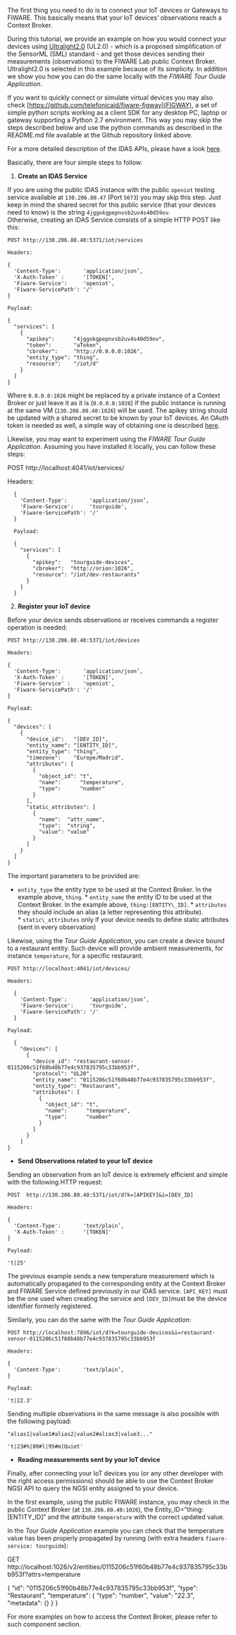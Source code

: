 The first thing you need to do is to connect your IoT devices or
Gateways to FIWARE. This basically means that your IoT devices’ observations reach a Context Broker.

During this tutorial, we provide an example on how you would
connect your devices using [Ultralight2.0](https://github.com/telefonicaid/iotagent-ul#protocol) (UL2.0) - which is a proposed
simplification of the SensorML (SML) standard - and get those devices
sending their measurements (observations) to the FIWARE Lab public
Context Broker. Ultralight2.0 is selected in this example because of its
simplicity. In addition we show you how you can do the same locally with the
*FIWARE Tour Guide Application*. 

If you want to quickly connect or simulate virtual devices you may also
check [https://github.com/telefonicaid/fiware-figway](FIGWAY),
a set of simple python scripts working as a client SDK for
any desktop PC, laptop or gateway supporting a Python 2.7 environment.
This way you may skip the steps described below and use the python
commands as described in the README.md file available at the Github
repository linked above.

For a more detailed description of the IDAS APIs,
please have a look [here](http://docs.telefonicaiotiotagents.apiary.io/).

Basically, there are four simple steps to follow:

1. **Create an IDAS Service**

 If you are using the public IDAS instance with the public `openiot`
testing service available at `130.206.80.47` (Port `5073`) you may skip this
step. Just keep in mind the shared secret for this public service (that
your devices need to know) is the string `4jggokgpepnvsb2uv4s40d59ov`.  
 Otherwise, creating an IDAS Service consists of a simple HTTP POST like this:

    POST http://130.206.80.40:5371/iot/services
    
    Headers:
    
    {
      'Content-Type':       'application/json’,
      'X-Auth-Token' :      '[TOKEN]',
      'Fiware-Service':     'openiot',
      'Fiware-ServicePath': '/'
    }
    
    Payload:
    
    {
      "services": [
        {
          "apikey":      "4jggokgpepnvsb2uv4s40d59ov",
          "token":       "aToken",
          "cbroker":     "http://0.0.0.0:1026",
          "entity_type": "thing",
          "resource":    "/iot/d"
        }
      ]
    }

Where `0.0.0.0:1026` might be replaced by a private instance of
a Context Broker or just leave it as it is (`0.0.0.0:1026`) if the public
instance is running at the same VM (`130.206.80.40:1026`) will be used. The apikey
string should be updated with a shared secret to be known by your IoT devices. An OAuth
token is needed as well, a simple way of obtaining one
is described [here](http://fiware-orion.readthedocs.io/en/develop/quick_start_guide/index.html).

Likewise, you may want to experiment using the *FIWARE Tour Guide Application*.
Assuming you have installed it locally, you can follow these steps: 

  POST http://localhost:4041/iot/services/
  
  Headers:
      
      {
        'Content-Type':       'application/json’,
        'Fiware-Service':     'tourguide',
        'Fiware-ServicePath': '/'
      }
      
      Payload:
      
      {
        "services": [
          {
            "apikey":   "tourguide-devices",
            "cbroker":  "http://orion:1026",
            "resource": "/iot/dev-restaurants"
          }
        ]
      }


2. **Register your IoT device**

 Before your device sends observations or receives commands a register operation is needed:

    POST http://130.206.80.40:5371/iot/devices
    
    Headers:
    
    {
      'Content-Type':       'application/json’,
      'X-Auth-Token' :      '[TOKEN]',
      'Fiware-Service' :    'openiot',
      'Fiware-ServicePath': '/'
    }
    
    Payload:
    
    {
      "devices": [
        {
          "device_id":   "[DEV_ID]",
          "entity_name": "[ENTITY_ID]",
          "entity_type": "thing",
          "timezone":    "Europe/Madrid",
          "attributes": [
            {
              "object_id": "t",
              "name":      "temperature",
              "type":      "number"
            }
          ],
          "static_attributes": [
            {
              "name":  "attr_name",
              "type":  "string",
              "value": "value"
            }
          ]
        }
      ]
    }

The important parameters to be provided are:

 * `entity_type` the entity type to be used at the Context Broker. In the example above, `thing`.
 * `entity_name` the entity ID to be used at the Context Broker. In the example above, `thing:[ENTITY\_ID]`.
 * `attributes`  they should include an alias (a letter representing this attribute).  
 * `static\_attributes` only if your device needs to define static attributes (sent in every observation)
 
 Likewise, using the *Tour Guide Application*, you can create a device bound to a restaurant entity.
 Such device will provide ambient measurements, for instance `temperature`, for a specific restaurant.
 
    POST http://localhost:4041/iot/devices/
     
    Headers:
    
      {
        'Content-Type':       'application/json’,
        'Fiware-Service':     'tourguide',
        'Fiware-ServicePath': '/'
      }
    
    Payload:
    
      {
        "devices": [
          {
            "device_id": "restaurant-sensor-0115206c51f60b48b77e4c937835795c33bb953f",
            "protocol": "UL20",
            "entity_name": "0115206c51f60b48b77e4c937835795c33bb953f",
            "entity_type": "Restaurant",
            "attributes": [
              {
                "object_id": "t",
                "name":      "temperature",
                "type":      "number"
              }
            ]
          }
        ]
    }

+ **Send Observations related to your IoT device**

 Sending an observation from an IoT device is extremely efficient and simple with the following HTTP request:

    POST  http://130.206.80.40:5371/iot/d?k=[APIKEY]&i=[DEV_ID]
    
    Headers:
    
    {
      'Content-Type':       'text/plain’,
      'X-Auth-Token' :      '[TOKEN]'
    }
    
    Payload:
    
    't|25'

The previous example sends a new temperature measurement which
is automatically propagated to the corresponding entity at the
Context Broker and FIWARE Service defined previously in our IDAS service.
`[API_KEY]` must be the one used when creating the service and `[DEV_ID]`must be the device
identifier formerly registered. 

Similarly, you can do the same with the *Tour Guide Application*:

    POST http://localhost:7896/iot/d?k=tourguide-devices&i=restaurant-sensor-0115206c51f60b48b77e4c937835795c33bb953f
    
    Headers:
    
    {
      'Content-Type':       'text/plain’,
    }
    
    Payload:
    
    't|22.3'

Sending multiple observations in the same message is also possible with the following payload:

    "alias1|value1#alias2|value2#alias3|value3..."
    
    't|23#h|80#l|95#m|Quiet'

+ **Reading measurements sent by your IoT device**

Finally, after connecting your IoT devices you (or any other
developer with the right access permissions) should be able to use the
Context Broker NGSI API to query the NGSI entity assigned to your device. 

In the first example, using the public FIWARE instance,
you may check in the public Context Broker (at `130.206.80.40:1026`), the
Entity\_ID=”thing:[ENTITY\_ID]” and the attribute `temperature` with the correct updated value.

In the *Tour Guide Application* example you can check that the temperature value has been properly
propagated by running (with extra headers `fiware-service: tourguide`):

GET http://localhost:1026/v2/entities/0115206c51f60b48b77e4c937835795c33bb953f?attrs=temperature

{
  "id": "0115206c51f60b48b77e4c937835795c33bb953f",
  "type": "Restaurant",
  "temperature": {
    "type": "number",
    "value": "22.3",
    "metadata": {}
  }
}

For more examples on how to access the Context Broker, please refer to such component section.
